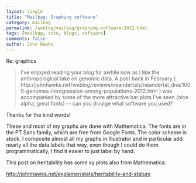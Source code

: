 ```yaml
---
layout: single 
title: "Mailbag: Graphing software" 
category: mailbag
permalink: /weblog/mailbag/graphing-software-2012.html
tags: [mailbag, site, blogs, software] 
comments: false 
author: John Hawks 
---
```


Re: graphics

<blockquote>I've enjoyed reading your blog for awhile now as I like the anthropological take on genomic data. A post back in February ( http://johnhawks.net/weblog/reviews/neandertals/neandertal_dna/1000-genomes-introgression-among-populations-2012.html ) was accompanied by some of the more attractive bar plots I've seen (nice alpha, great fonts) -- can you divulge what software you used?
</blockquote>

Thanks for the kind words! 

These and most of my graphs are done with Mathematica. The fonts are in the PT Sans family, which are free from Google Fonts. The color scheme is stock. I composite almost all my graphs in Illustrator and in particular add nearly all the data labels that way, even though I could do them programmatically, I find it easier to just label by hand. 

This post on heritability has some xy plots also from Mathematica: 

http://johnhawks.net/explainer/stats/heritability-and-stature

